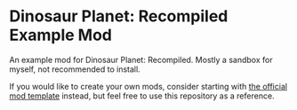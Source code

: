 # Dinosaur Planet: Recompiled Example Mod
An example mod for Dinosaur Planet: Recompiled. Mostly a sandbox for myself, not recommended to install.

If you would like to create your own mods, consider starting with [the official mod template](https://github.com/Francessco121/dino-recomp-mod-template) instead, but feel free to use this repository as a reference.
